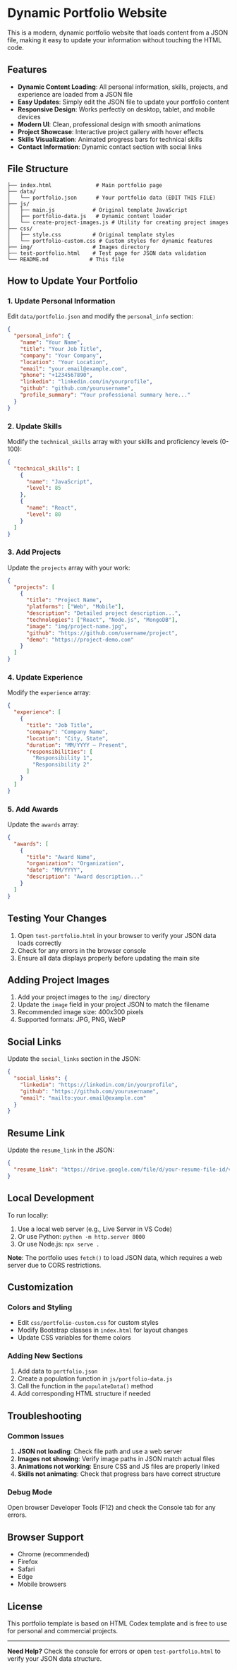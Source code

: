# Dynamic Portfolio Website

This is a modern, dynamic portfolio website that loads content from a JSON file, making it easy to update your information without touching the HTML code.

## Features

- **Dynamic Content Loading**: All personal information, skills, projects, and experience are loaded from a JSON file
- **Easy Updates**: Simply edit the JSON file to update your portfolio content
- **Responsive Design**: Works perfectly on desktop, tablet, and mobile devices
- **Modern UI**: Clean, professional design with smooth animations
- **Project Showcase**: Interactive project gallery with hover effects
- **Skills Visualization**: Animated progress bars for technical skills
- **Contact Information**: Dynamic contact section with social links

## File Structure

```
├── index.html              # Main portfolio page
├── data/
│   └── portfolio.json      # Your portfolio data (EDIT THIS FILE)
├── js/
│   ├── main.js            # Original template JavaScript
│   ├── portfolio-data.js   # Dynamic content loader
│   └── create-project-images.js # Utility for creating project images
├── css/
│   ├── style.css          # Original template styles
│   └── portfolio-custom.css # Custom styles for dynamic features
├── img/                   # Images directory
├── test-portfolio.html    # Test page for JSON data validation
└── README.md             # This file
```

## How to Update Your Portfolio

### 1. Update Personal Information

Edit `data/portfolio.json` and modify the `personal_info` section:

```json
{
  "personal_info": {
    "name": "Your Name",
    "title": "Your Job Title",
    "company": "Your Company",
    "location": "Your Location",
    "email": "your.email@example.com",
    "phone": "+1234567890",
    "linkedin": "linkedin.com/in/yourprofile",
    "github": "github.com/yourusername",
    "profile_summary": "Your professional summary here..."
  }
}
```

### 2. Update Skills

Modify the `technical_skills` array with your skills and proficiency levels (0-100):

```json
{
  "technical_skills": [
    {
      "name": "JavaScript",
      "level": 85
    },
    {
      "name": "React",
      "level": 80
    }
  ]
}
```

### 3. Add Projects

Update the `projects` array with your work:

```json
{
  "projects": [
    {
      "title": "Project Name",
      "platforms": ["Web", "Mobile"],
      "description": "Detailed project description...",
      "technologies": ["React", "Node.js", "MongoDB"],
      "image": "img/project-name.jpg",
      "github": "https://github.com/username/project",
      "demo": "https://project-demo.com"
    }
  ]
}
```

### 4. Update Experience

Modify the `experience` array:

```json
{
  "experience": [
    {
      "title": "Job Title",
      "company": "Company Name",
      "location": "City, State",
      "duration": "MM/YYYY – Present",
      "responsibilities": [
        "Responsibility 1",
        "Responsibility 2"
      ]
    }
  ]
}
```

### 5. Add Awards

Update the `awards` array:

```json
{
  "awards": [
    {
      "title": "Award Name",
      "organization": "Organization",
      "date": "MM/YYYY",
      "description": "Award description..."
    }
  ]
}
```

## Testing Your Changes

1. Open `test-portfolio.html` in your browser to verify your JSON data loads correctly
2. Check for any errors in the browser console
3. Ensure all data displays properly before updating the main site

## Adding Project Images

1. Add your project images to the `img/` directory
2. Update the `image` field in your project JSON to match the filename
3. Recommended image size: 400x300 pixels
4. Supported formats: JPG, PNG, WebP

## Social Links

Update the `social_links` section in the JSON:

```json
{
  "social_links": {
    "linkedin": "https://linkedin.com/in/yourprofile",
    "github": "https://github.com/yourusername",
    "email": "mailto:your.email@example.com"
  }
}
```

## Resume Link

Update the `resume_link` in the JSON:

```json
{
  "resume_link": "https://drive.google.com/file/d/your-resume-file-id/view"
}
```

## Local Development

To run locally:

1. Use a local web server (e.g., Live Server in VS Code)
2. Or use Python: `python -m http.server 8000`
3. Or use Node.js: `npx serve .`

**Note**: The portfolio uses `fetch()` to load JSON data, which requires a web server due to CORS restrictions.

## Customization

### Colors and Styling

- Edit `css/portfolio-custom.css` for custom styles
- Modify Bootstrap classes in `index.html` for layout changes
- Update CSS variables for theme colors

### Adding New Sections

1. Add data to `portfolio.json`
2. Create a population function in `js/portfolio-data.js`
3. Call the function in the `populateData()` method
4. Add corresponding HTML structure if needed

## Troubleshooting

### Common Issues

1. **JSON not loading**: Check file path and use a web server
2. **Images not showing**: Verify image paths in JSON match actual files
3. **Animations not working**: Ensure CSS and JS files are properly linked
4. **Skills not animating**: Check that progress bars have correct structure

### Debug Mode

Open browser Developer Tools (F12) and check the Console tab for any errors.

## Browser Support

- Chrome (recommended)
- Firefox
- Safari
- Edge
- Mobile browsers

## License

This portfolio template is based on HTML Codex template and is free to use for personal and commercial projects.

---

**Need Help?** Check the console for errors or open `test-portfolio.html` to verify your JSON data structure.